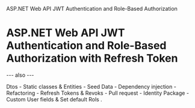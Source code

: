 
 ASP.NET Web API JWT Authentication and Role-Based Authorization


# ASP.NET Web API JWT Authentication and Role-Based Authorization with Refresh Token



--- also ---

Dtos -
Static classes & Entities -
Seed Data -
Dependency injection -
Refactoring -
Refresh Tokens & Revoks -
Pull request -
Identity Package -
Custom User fields & Set default Rols .





